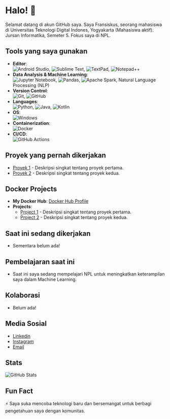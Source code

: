 # Halo! 👋

Selamat datang di akun GitHub saya. Saya Fransiskus, seorang mahasiswa di Universitas Teknologi Digital Indones, Yogyakarta (Mahasiswa aktif). Jursan Informatika, Semeter 5. Fokus saya di NPL.

## Tools yang saya gunakan
- **Editor**:  
![Android Studio](https://img.shields.io/badge/Android%20Studio-3DDC84?style=for-the-badge&logo=android-studio&logoColor=white), ![Sublime Text](https://img.shields.io/badge/Sublime_Text-FF9800?style=for-the-badge&logo=sublime-text&logoColor=white), ![TextPad](https://img.shields.io/badge/TextPad-0078D4?style=for-the-badge&logo=textpad&logoColor=white), ![Notepad++](https://img.shields.io/badge/Notepad++-7eff25?style=for-the-badge&logo=notepad%2B%2B&logoColor=white)  
- **Data Analysis & Machine Learning**:  
![Jupyter Notebook](https://img.shields.io/badge/Jupyter-FA0F00?style=for-the-badge&logo=jupyter&logoColor=white), ![Pandas](https://img.shields.io/badge/Pandas-150458?style=for-the-badge&logo=pandas&logoColor=white), ![Apache Spark](https://img.shields.io/badge/Apache%20Spark-E25A1C?style=for-the-badge&logo=apache-spark&logoColor=white), Natural Language Processing (NLP)  
- **Version Control**:  
![Git](https://img.shields.io/badge/Git-F05032?style=for-the-badge&logo=git&logoColor=white), ![GitHub](https://img.shields.io/badge/GitHub-181717?style=for-the-badge&logo=github&logoColor=white)
- **Languages**:  
![Python](https://img.shields.io/badge/Python-3776AB?style=for-the-badge&logo=python&logoColor=white), ![Java](https://img.shields.io/badge/Java-007396?style=for-the-badge&logo=java&logoColor=white), ![Kotlin](https://img.shields.io/badge/Kotlin-0095D5?style=for-the-badge&logo=kotlin&logoColor=white)  
- **OS**:  
![Windows](https://img.shields.io/badge/Windows_11-0078D4?style=for-the-badge&logo=windows&logoColor=white)
- **Containerization**:  
![Docker](https://img.shields.io/badge/Docker-2496ED?style=for-the-badge&logo=docker&logoColor=white)
- **CI/CD**:  
![GitHub Actions](https://img.shields.io/badge/GitHub%20Actions-2088FF?style=for-the-badge&logo=github-actions&logoColor=white)

## Proyek yang pernah dikerjakan
- [Proyek 1](link) - Deskripsi singkat tentang proyek pertama.
- [Proyek 2](link) - Deskripsi singkat tentang proyek kedua.

## Docker Projects
- **My Docker Hub**: [Docker Hub Profile](https://hub.docker.com/u/yourusername)
- **Projects**:
  - [Project 1](link) - Deskripsi singkat tentang proyek pertama.
  - [Project 2](link) - Deskripsi singkat tentang proyek kedua.

## Saat ini sedang dikerjakan
- Sementara belum ada!

## Pembelajaran saat ini
- Saat ini saya sedang mempelajari NPL untuk meningkatkan keterampilan saya dalam Machine Learning.

## Kolaborasi
- Belum ada!

## Media Sosial
- [Linkedin]([link](https://www.linkedin.com/in/fransiskus-agustinus-tekege-07b818328/))
- [Instagram](link)
- [Email](fransiskus.agustinus@students.utdi.ac.id)

## Stats
![GitHub Stats](https://github-readme-stats.vercel.app/api?username=yourusername&show_icons=true&hide_border=true)

## Fun Fact
⚡ Saya suka mencoba teknologi baru dan bersemangat untuk berbagi pengetahuan saya dengan komunitas.
